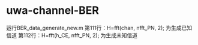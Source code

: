 # uwa-channel-BER
运行BER_data_generate_new.m
第111行：H=fft(chan, nfft_PN, 2); 为生成已知信道
第112行：H=fft(h_CE, nfft_PN, 2); 为生成未知信道
